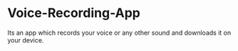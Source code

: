 # Voice-Recording-App
Its an app which records your voice or any other sound and downloads it on your device.

